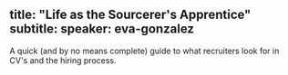 title: "Life as the Sourcerer's Apprentice"
subtitle:
speaker: eva-gonzalez
---
A quick (and by no means complete) guide to what recruiters look for in CV's and the hiring process.